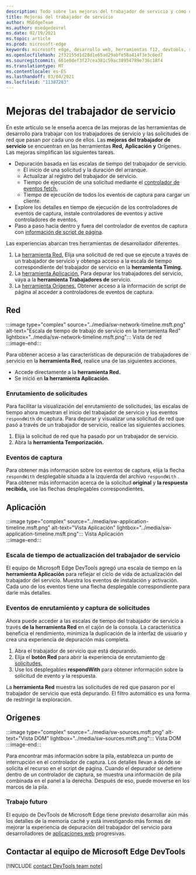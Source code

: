 ```yaml
---
description: Todo sobre las mejoras del trabajador de servicio y cómo usar cada una de ellas.
title: Mejoras del trabajador de servicio
author: MSEdgeTeam
ms.author: msedgedevrel
ms.date: 02/19/2021
ms.topic: article
ms.prod: microsoft-edge
keywords: microsoft edge, desarrollo web, herramientas f12, devtools, service worker, PWA
ms.openlocfilehash: 2f32155d1d28d1e65ad29abfe58a414f3e3c6ed7
ms.sourcegitcommit: 661e8def3f27cea381c59ac38954789e736c18f4
ms.translationtype: MT
ms.contentlocale: es-ES
ms.lasthandoff: 03/04/2021
ms.locfileid: "11387283"
---
```

# <a name="service-worker-improvements"></a>Mejoras del trabajador de servicio  

En este artículo se le enseña acerca [][MdnServiceWorkerApi] de las mejoras de las herramientas de desarrollo para trabajar con los trabajadores de servicio y las solicitudes de red que pasan por cada uno de ellos.  Las **mejoras del trabajador de servicio** se encuentran en las herramientas **Red,** **Aplicación** **y** Orígenes.  Las mejoras simplifican las siguientes tareas.  

*   Depuración basada en las escalas de tiempo del trabajador de servicio.  
    *   El inicio de una solicitud y la duración del arranque.  
    *   Actualizar al registro del trabajador de servicio.  
    *   Tiempo de ejecución de una solicitud mediante el [controlador de eventos fetch.][MdnFetchEvent]  
    *   Tiempo de ejecución de todos los eventos de captura para cargar un cliente.  
*   Explore los detalles en tiempo de ejecución de los controladores de eventos de captura, instale controladores de eventos y active controladores de eventos.  
*   Paso a paso hacia dentro y fuera del controlador de eventos de captura con [información de script de página](#sources).  
    
Las experiencias abarcan tres herramientas de desarrollador diferentes.  

1.  La [herramienta Red.](#network)  Elija una solicitud de red que se ejecute a través de un trabajador de servicio y obtenga acceso a la escala de tiempo correspondiente del trabajador de servicio en la **herramienta Timing.**  
1.  La [herramienta Aplicación.](#application)  Para depurar los trabajadores del servicio, vaya a la **herramienta Trabajadores de** servicio.  
1.  La [herramienta Orígenes.](#sources)  Obtener acceso a la información de script de página al acceder a controladores de eventos de captura.  
    
## <a name="network"></a>Red  

:::image type="complex" source="../media/sw-network-timeline.msft.png" alt-text="Escala de tiempo de trabajo de servicio en la herramienta Red" lightbox="../media/sw-network-timeline.msft.png":::
   Vista de red  
:::image-end:::  

Para obtener acceso a las características de depuración de trabajadores de servicio en la **herramienta Red,** realice una de las siguientes acciones.  

*   Accede directamente a la **herramienta Red.**  
*   Se inició en **la herramienta Aplicación.**  
    
### <a name="request-routing"></a>Enrutamiento de solicitudes  

Para facilitar la visualización del enrutamiento de solicitudes, las escalas de tiempo ahora muestran el inicio del trabajador de servicio y los eventos `respondWith` de captura.  Para depurar y visualizar una solicitud de red que pasó a través de un trabajador de servicio, realice las siguientes acciones.  

1.  Elija la solicitud de red que ha pasado por un trabajador de servicio.  
1.  Abra la **herramienta Temporización.**  
    
### <a name="fetch-events"></a>Eventos de captura  

Para obtener más información sobre los eventos de captura, elija la flecha `respondWith` desplegable situada a la izquierda del archivo `respondWith` .  Para obtener más información acerca de la solicitud **original** y **la respuesta recibida,** use las flechas desplegables correspondientes.  

## <a name="application"></a>Aplicación  

:::image type="complex" source="../media/sw-application-timeline.msft.png" alt-text="Vista Aplicación" lightbox="../media/sw-application-timeline.msft.png":::
   Vista Aplicación  
:::image-end:::  

### <a name="service-worker-update-timeline"></a>Escala de tiempo de actualización del trabajador de servicio  

El equipo de Microsoft Edge DevTools agregó una escala de tiempo en la **herramienta Aplicación** para reflejar el ciclo de vida de actualización del trabajador del servicio.  Muestra los eventos de instalación y activación.  Cada uno de los eventos tiene una flecha desplegable correspondiente para darle más detalles.  

### <a name="request-routing-and-fetch-events"></a>Eventos de enrutamiento y captura de solicitudes  

Ahora puede acceder a las escalas de tiempo del trabajador de servicio a través **de la herramienta Red** en el cajón de la consola.  La característica beneficia el rendimiento, minimiza la duplicación de la interfaz de usuario y crea una experiencia de depuración más completa.  

1.  Abra el trabajador de servicio que está depurando.  
1.  Elija el **botón Red** para abrir la experiencia de enrutamiento [de solicitudes.](#network)  
1.  Use los desplegables **respondWith** para obtener información sobre la solicitud de evento y la respuesta.  

La **herramienta Red** muestra las solicitudes de red que pasaron por el trabajador de servicio que está depurando.  El filtro automático es una forma de restringir la exploración.

## <a name="sources"></a>Orígenes  

:::image type="complex" source="../media/sw-sources.msft.png" alt-text="Vista DOM" lightbox="../media/sw-sources.msft.png":::
   Vista DOM  
:::image-end:::  

Para encontrar más información sobre la pila, establezca un punto de interrupción en el controlador de captura.  Los detalles llevan a dónde se solicita el recurso en el script de página.  Cuando el depurador se detiene dentro de un controlador de captura, se muestra una información de pila combinada en el panel a la derecha.  Después de eso, puede moverse en los marcos de la pila.  

### <a name="future-work"></a>Trabajo futuro  

El equipo de DevTools de Microsoft Edge tiene previsto desarrollar aún más los detalles de la memoria caché y está investigando más formas de mejorar la experiencia de depuración del trabajador del servicio para desarrolladores de [aplicaciones web][MdnProgressiveWebApps] progresivas.  

## <a name="getting-in-touch-with-the-microsoft-edge-devtools-team"></a>Contactar al equipo de Microsoft Edge DevTools  

[!INCLUDE [contact DevTools team note](../includes/contact-devtools-team-note.md)]  

<!-- links -->  

[MdnFetchEvent]: https://developer.mozilla.org/docs/Web/API/FetchEvent "FetchEvent | MDN"  
[MdnProgressiveWebApps]: https://developer.mozilla.org/docs/Web/Progressive_web_apps "Aplicaciones web progresivas (PWA) | MDN"  
[MdnServiceWorkerApi]: https://developer.mozilla.org/docs/Web/API/Service_Worker_API "Api de trabajo de servicio | MDN"  
